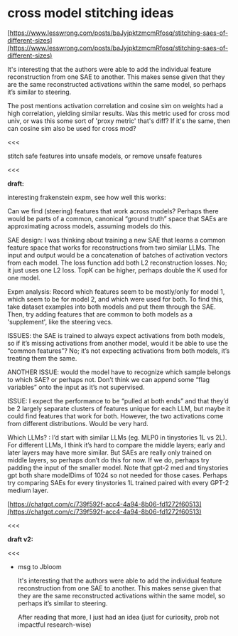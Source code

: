# cross model stitching ideas

[https://www.lesswrong.com/posts/baJyjpktzmcmRfosq/stitching-saes-of-different-sizes](https://www.lesswrong.com/posts/baJyjpktzmcmRfosq/stitching-saes-of-different-sizes)

It's interesting that the authors were able to add the individual feature reconstruction from one SAE to another. This makes sense given that they are the same reconstructed activations within the same model, so perhaps it’s similar to steering.

The post mentions activation correlation and cosine sim on weights had a high correlation, yielding similar results. Was this metric used for cross mod univ, or was this some sort of 'proxy metric' that's diff? If it's the same, then can cosine sim also be used for cross mod?

<<<

stitch safe features into unsafe models, or remove unsafe features

<<<

**draft:**

interesting frakenstein expm, see how well this works:

Can we find (steering) features that work across models? Perhaps there would be parts of a common, canonical “ground truth” space that SAEs are approximating across models, assuming models do this.

SAE design: I was thinking about training a new SAE that learns a common feature space that works for  reconstructions from two similar LLMs. The input and output would be a concatenation of batches of activation vectors from each model. The loss function add both L2 reconstruction losses. No; it just uses one L2 loss. TopK can be higher, perhaps double the K used for one model.

Expm analysis: Record which features seem to be mostly/only for model 1, which seem to be for model 2, and which were used for both. To find this, take dataset examples into both models and put them through the SAE. Then, try adding features that are common to both models as a 'supplement', like the steering vecs.

ISSUES: the SAE is trained to always expect activations from both models, so if it’s missing activations from another model, would it be able to use the “common features”? No; it’s not expecting activations from both models, it’s treating them the same.

ANOTHER ISSUE: would the model have to recognize which sample belongs to which SAE? or perhaps not. Don’t think we can append some “flag variables” onto the input as it’s not supervised. 

ISSUE: I expect the performance to be “pulled at both ends” and that they’d be 2 largely separate clusters of features unique for each LLM, but maybe it could find features that work for both.  However, the two activations come from different distributions. Would be very hard.

Which LLMs? : I’d start with similar LLMs (eg. MLP0 in tinystories 1L vs 2L). For different LLMs, I think it’s hard to compare the middle layers; early and later layers may have more similar. But SAEs are really only trained on middle layers, so perhaps don’t do this for now. If we do, perhaps try padding the input of the smaller model. Note that gpt-2 med and tinystories gpt both share modelDims of 1024 so not needed for those cases. Perhaps try comparing SAEs for every tinystories 1L trained paired with every GPT-2 medium layer.

[https://chatgpt.com/c/739f592f-acc4-4a94-8b06-fd1272f60513](https://chatgpt.com/c/739f592f-acc4-4a94-8b06-fd1272f60513)

<<<

**draft v2:**

<<<

- msg to Jbloom
    
    It's interesting that the authors were able to add the individual feature reconstruction from one SAE to another. This makes sense given that they are the same reconstructed activations within the same model, so perhaps it’s similar to steering.
    
    After reading that more, I just had an idea (just for curiosity, prob not impactful research-wise)
